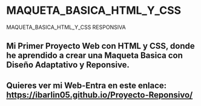 # MAQUETA_BASICA_HTML_Y_CSS
MAQUETA_BASICA_HTML_Y_CSS RESPONSIVA
## Mi Primer Proyecto Web con HTML y CSS, donde he aprendido a crear una Maqueta Basica con Diseño Adaptativo y Reponsive.

## Quieres ver mi Web-Entra en este enlace: https://ibarlin05.github.io/Proyecto-Reponsivo/